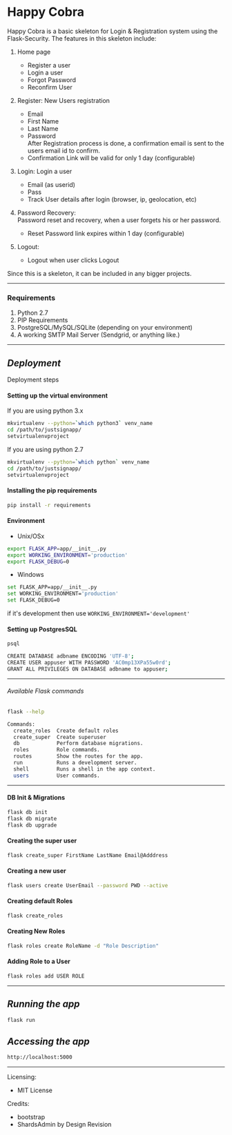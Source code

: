 # Happy Cobra

Happy Cobra is a basic skeleton for Login & Registration system using the Flask-Security. The features in this skeleton include:

1) Home page 
    - Register a user
    - Login a user
    - Forgot Password
    - Reconfirm User

2) Register: New Users registration
    - Email
    - First Name
    - Last Name
    - Password  
 After Registration process is done, a confirmation email is sent to the users email id to confirm.  
    - Confirmation Link will be valid for only 1 day (configurable)

3) Login: Login a user
    - Email (as userid)
    - Pass
    - Track User details after login (browser, ip, geolocation, etc)

4) Password Recovery:  
    Password reset and recovery, when a user forgets his or her password.  
    - Reset Password link expires within 1 day (configurable)

5) Logout:
    - Logout when user clicks Logout

Since this is a skeleton, it can be included in any bigger projects.

---

### Requirements
1. Python 2.7
2. PIP Requirements
3. PostgreSQL/MySQL/SQLite (depending on your environment)
4. A working SMTP Mail Server (Sendgrid, or anything like.)

---
## *Deployment*

Deployment steps

#### Setting up the virtual environment
If you are using python 3.x
```bash
mkvirtualenv --python=`which python3` venv_name
cd /path/to/justsignapp/
setvirtualenvproject
```
If you are using python 2.7
```bash
mkvirtualenv --python=`which python` venv_name
cd /path/to/justsignapp/
setvirtualenvproject
```

#### Installing the pip requirements
```bash
pip install -r requirements
```

#### Environment
* Unix/OSx
```bash
export FLASK_APP=app/__init__.py
export WORKING_ENVIRONMENT='production'
export FLASK_DEBUG=0
```
* Windows
```bash
set FLASK_APP=app/__init__.py
set WORKING_ENVIRONMENT='production'
set FLASK_DEBUG=0
```

if it's development then use `WORKING_ENVIRONMENT='development'`

#### Setting up PostgresSQL
```bash
psql

CREATE DATABASE adbname ENCODING 'UTF-8';
CREATE USER appuser WITH PASSWORD 'AC0mp13XPa55w0rd';
GRANT ALL PRIVILEGES ON DATABASE adbname to appuser;
```
---

###### *Available Flask commands*
```bash
flask --help

Commands:
  create_roles  Create default roles
  create_super  Create superuser
  db            Perform database migrations.
  roles         Role commands.
  routes        Show the routes for the app.
  run           Runs a development server.
  shell         Runs a shell in the app context.
  users         User commands.
```
---
#### DB Init & Migrations
```bash
flask db init
flask db migrate
flask db upgrade
```

#### Creating the super user
```bash
flask create_super FirstName LastName Email@Adddress
```

#### Creating a new user
```bash
flask users create UserEmail --password PWD --active
```

#### Creating default Roles
```bash
flask create_roles
```

#### Creating New Roles
```bash
flask roles create RoleName -d "Role Description"
```

#### Adding Role to a User
```bash
flask roles add USER ROLE
```
---
## *Running the app*
```bash
flask run
```

## *Accessing the app*
```bash
http://localhost:5000
```

---
Licensing:  
- MIT License

Credits:
- bootstrap
- ShardsAdmin by Design Revision
